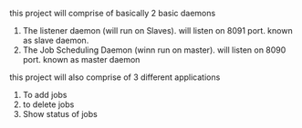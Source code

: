 this project will comprise of basically 2 basic daemons
1) The listener daemon (will run on Slaves). will listen on 8091 port. known as slave daemon.
2) The Job Scheduling Daemon (winn run on master). will listen on 8090 port. known as master daemon

this project will also comprise of 3 different applications
1) To add jobs
2) to delete jobs
3) Show status of jobs 


